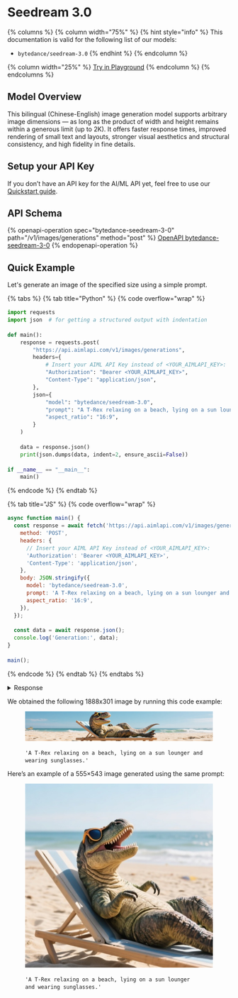 # Seedream 3.0

{% columns %}
{% column width="75%" %}
{% hint style="info" %}
This documentation is valid for the following list of our models:

* `bytedance/seedream-3.0`
{% endhint %}
{% endcolumn %}

{% column width="25%" %}
<a href="https://aimlapi.com/app/?model=bytedance/seedream-3.0&#x26;mode=image" class="button primary">Try in Playground</a>
{% endcolumn %}
{% endcolumns %}

## Model Overview

This bilingual (Chinese-English) image generation model supports arbitrary image dimensions — as long as the product of width and height remains within a generous limit (up to 2K). It offers faster response times, improved rendering of small text and layouts, stronger visual aesthetics and structural consistency, and high fidelity in fine details.

## Setup your API Key

If you don’t have an API key for the AI/ML API yet, feel free to use our [Quickstart guide](https://docs.aimlapi.com/quickstart/setting-up).

## API Schema

{% openapi-operation spec="bytedance-seedream-3-0" path="/v1/images/generations" method="post" %}
[OpenAPI bytedance-seedream-3-0](https://raw.githubusercontent.com/aimlapi/api-docs/refs/heads/main/docs/api-references/image-models/ByteDance/seedream-3.0.json)
{% endopenapi-operation %}

## Quick Example

Let's generate an image of the specified size using a simple prompt.

{% tabs %}
{% tab title="Python" %}
{% code overflow="wrap" %}
```python
import requests
import json  # for getting a structured output with indentation

def main():
    response = requests.post(
        "https://api.aimlapi.com/v1/images/generations",
        headers={
            # Insert your AIML API Key instead of <YOUR_AIMLAPI_KEY>:
            "Authorization": "Bearer <YOUR_AIMLAPI_KEY>",
            "Content-Type": "application/json",
        },
        json={
            "model": "bytedance/seedream-3.0",
            "prompt": "A T-Rex relaxing on a beach, lying on a sun lounger and wearing sunglasses.",
            "aspect_ratio": "16:9",        
        }
    )

    data = response.json()
    print(json.dumps(data, indent=2, ensure_ascii=False))

if __name__ == "__main__":
    main()
```
{% endcode %}
{% endtab %}

{% tab title="JS" %}
{% code overflow="wrap" %}
```javascript
async function main() {
  const response = await fetch('https://api.aimlapi.com/v1/images/generations', {
    method: 'POST',
    headers: {
      // Insert your AIML API Key instead of <YOUR_AIMLAPI_KEY>:
      'Authorization': 'Bearer <YOUR_AIMLAPI_KEY>',
      'Content-Type': 'application/json',
    },
    body: JSON.stringify({
      model: 'bytedance/seedream-3.0',
      prompt: 'A T-Rex relaxing on a beach, lying on a sun lounger and wearing sunglasses.',
      aspect_ratio: '16:9',
    }),
  });

  const data = await response.json();
  console.log('Generation:', data);
}

main();
```
{% endcode %}
{% endtab %}
{% endtabs %}

<details>

<summary>Response</summary>

{% code overflow="wrap" %}
```json5
Generation: {'created': 1751616711, 'data': [{'url': 'https://ark-content-generation-v2-ap-southeast-1.tos-ap-southeast-1.volces.com/seedream-3-0-t2i/02175161671039622600af416b2ca58c9c8a1e1bf93fac0335693.jpeg?X-Tos-Algorithm=TOS4-HMAC-SHA256&X-Tos-Credential=AKLTYjg3ZjNlOGM0YzQyNGE1MmI2MDFiOTM3Y2IwMTY3OTE%2F20250704%2Fap-southeast-1%2Ftos%2Frequest&X-Tos-Date=20250704T081151Z&X-Tos-Expires=86400&X-Tos-Signature=76ad6d2e0eb218521b9ce0bfdc98eaf2aa683e9a0d3840624fb4d413a1fd360e&X-Tos-SignedHeaders=host&x-tos-process=image%2Fwatermark%2Cimage_YXNzZXRzL3dhdGVybWFyay5wbmc_eC10b3MtcHJvY2Vzcz1pbWFnZS9yZXNpemUsUF81'}]}
```
{% endcode %}

</details>

We obtained the following 1888x301 image by running this code example:

<figure><img src="../../../.gitbook/assets/02175161671039622600af416b2ca58c9c8a1e1bf93fac0335693.jpg" alt=""><figcaption><p><code>'A T-Rex relaxing on a beach, lying on a sun lounger and wearing sunglasses.'</code></p></figcaption></figure>

Here’s an example of a 555×543 image generated using the same prompt:

<div align="left"><figure><img src="../../../.gitbook/assets/0217516196916226a3647c198681a7c9ea0518c738c92d3286bc4.jpg" alt=""><figcaption><p><code>'A T-Rex relaxing on a beach, lying on a sun lounger</code> <br><code>and wearing sunglasses.'</code></p></figcaption></figure></div>
